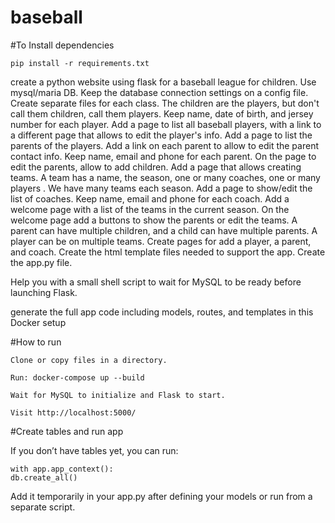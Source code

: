 # baseball

#To Install dependencies

	pip install -r requirements.txt


create a python website using flask for a baseball league for children.
Use mysql/maria DB. Keep the database connection settings on a config file.
Create separate files for each class.
The children are the players, but don't call them children, call them players. Keep name, date of birth, and jersey number for each player.
Add a page to list all baseball players, with a link to a different page that allows to edit the player's info. 
Add a page to list the parents of the players. Add a link on each parent to allow to edit the parent contact info. Keep name, email and phone for each parent.
On the page to edit the parents, allow to add children.
Add a page that allows creating teams. A team has a name, the season, one or many coaches, one or many players . We have many teams each season.
Add a page to show/edit the list of coaches. Keep name, email and phone for each coach.
Add a welcome page with a list of the teams in the current season. On the welcome page add a buttons to show the parents or edit the teams.
A parent can have multiple children, and a child can have multiple parents.
A player can be on multiple teams.
Create pages for add a player, a parent, and coach. 
Create the html template files needed to support the app.
Create the app.py file.

Help you with a small shell script to wait for MySQL to be ready before launching Flask.

generate the full app code including models, routes, and templates in this Docker setup


#How to run

    Clone or copy files in a directory.

    Run: docker-compose up --build

    Wait for MySQL to initialize and Flask to start.

    Visit http://localhost:5000/

#Create tables and run app

If you don’t have tables yet, you can run:

	with app.app_context():
    db.create_all()

Add it temporarily in your app.py after defining your models or run from a separate script.

